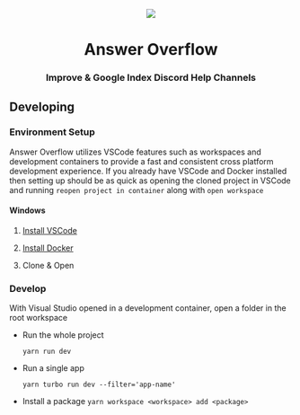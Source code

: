<p align='center'>
        <a href='https://answeroverflow.com/'>
        <img src="https://www.answeroverflow.com/content/branding/AnswerOverflowLOGO.png">
    </a>
</p>

<div align="center">
  <h1>Answer Overflow</h1>
  <h3>Improve & Google Index Discord Help Channels</h3>
</div>

## Developing

### Environment Setup

Answer Overflow utilizes VSCode features such as workspaces and development containers to provide a fast and consistent cross platform development experience. If you already have VSCode and Docker installed then setting up should be as quick as opening the cloned project in VSCode and running `reopen project in container` along with `open workspace`

#### Windows

1. [Install VSCode](https://code.visualstudio.com/)

2. [Install Docker](https://www.docker.com/)

3. Clone & Open

### Develop

With Visual Studio opened in a development container, open a folder in the root workspace

* Run the whole project

    ```yarn run dev```
* Run a single app

    ```yarn turbo run dev --filter='app-name'```
* Install a package
    ```yarn workspace <workspace> add <package>```
